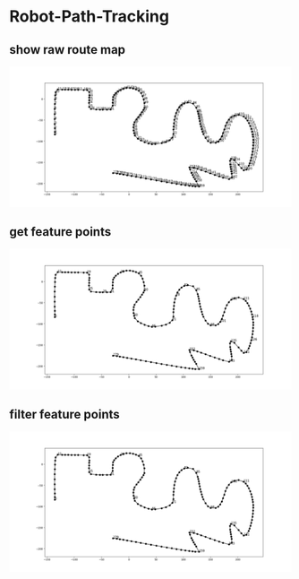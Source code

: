 # Robot-Path-Tracking

## show raw route map

![](https://github.com/zedwind/Robot-Path-Tracking/blob/master/images/raw_route_points.png)

## get feature points 

![](https://github.com/zedwind/Robot-Path-Tracking/blob/master/images/feature_points.png)

## filter feature points

![](https://github.com/zedwind/Robot-Path-Tracking/blob/master/images/filter_feature_points.png)
